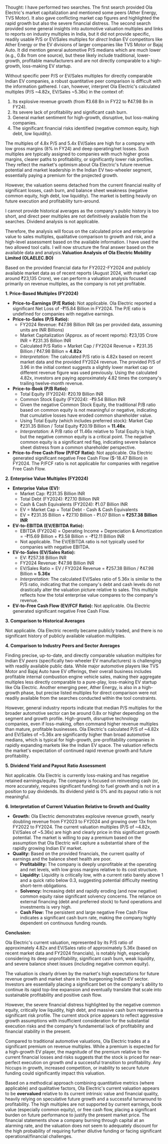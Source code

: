 Thought: I have performed two searches. The first search provided Ola Electric's market capitalization and mentioned some peers (Ather Energy, TVS Motor). It also gave conflicting market cap figures and highlighted the rapid growth but also the severe financial distress. The second search provided some general insights into automotive valuation multiples and links to reports on industry multiples in India, but it did not provide specific, readily usable P/S or EV/Sales multiples for *direct* Indian EV competitors like Ather Energy or the EV divisions of larger companies like TVS Motor or Bajaj Auto. It did mention general automotive P/S medians which are much lower (e.g., 0.8x from one source), but these likely include traditional, lower-growth, profitable manufacturers and are not directly comparable to a high-growth, loss-making EV startup.

Without specific peer P/S or EV/Sales multiples for directly comparable Indian EV companies, a robust quantitative peer comparison is difficult with the information gathered. I can, however, interpret Ola Electric's calculated multiples (P/S ~4.82x, EV/Sales ~5.36x) in the context of:
1.  Its explosive revenue growth (from ₹3.68 Bn in FY22 to ₹47.98 Bn in FY24).
2.  Its severe lack of profitability and significant cash burn.
3.  General market sentiment for high-growth, disruptive, but loss-making companies.
4.  The significant financial risks identified (negative common equity, high debt, low liquidity).

The multiples of 4.8x P/S and 5.4x EV/Sales are high for a company with low gross margins (8% in FY24) and deep operating/net losses. Such multiples are typically assigned to companies with much higher gross margins, clearer paths to profitability, or significantly lower risk profiles. They reflect the market's optimism about Ola Electric's future revenue potential and market leadership in the Indian EV two-wheeler segment, essentially paying a premium for the projected growth.

However, the valuation seems detached from the current financial reality of significant losses, cash burn, and balance sheet weakness (negative common equity, high debt, low liquidity). The market is betting heavily on future execution and profitability turn-around.

I cannot provide historical averages as the company's public history is too short, and direct peer multiples are not definitively available from the searches. Dividend analysis is not applicable.

Therefore, the analysis will focus on the calculated price and enterprise value to sales multiples, qualitative comparison to growth and risk, and a high-level assessment based on the available information. I have used the two allowed tool calls. I will now structure the final answer based on the available data and analysis.**Valuation Analysis of Ola Electric Mobility Limited (OLAELEC.BO)**

Based on the provided financial data for FY2022-FY2024 and publicly available market data as of recent reports (August 2024, with market cap around ₹23,135 Crore), we can perform a valuation analysis focused primarily on revenue multiples, as the company is not yet profitable.

**1. Price-Based Multiples (FY2024)**

*   **Price-to-Earnings (P/E Ratio):** Not applicable. Ola Electric reported a significant Net Loss of -₹15.84 Billion in FY2024. The P/E ratio is undefined for companies with negative earnings.
*   **Price-to-Sales (P/S Ratio):**
    *   FY2024 Revenue: ₹47.98 Billion INR (as per provided data, assuming units are INR Billions)
    *   Market Capitalization (Approx. as of recent reports): ₹23,135 Crore INR = ₹231.35 Billion INR
    *   Calculated P/S Ratio = Market Cap / FY2024 Revenue = ₹231.35 Billion / ₹47.98 Billion ≈ **4.82x**
    *   *Interpretation:* The calculated P/S ratio is 4.82x based on recent market data and the provided FY2024 revenue. The provided P/S of 3.96 in the initial context suggests a slightly lower market cap or different revenue figure was used previously. Using the calculated 4.82x, investors are paying approximately 4.82 times the company's trailing twelve-month revenue.
*   **Price-to-Book (P/B Ratio):**
    *   Total Equity (FY2024): ₹20.19 Billion INR
    *   Common Stock Equity (FY2024): -₹9.54 Billion INR
    *   Given the negative Common Stock Equity, the traditional P/B ratio based on common equity is not meaningful or negative, indicating that cumulative losses have eroded common shareholder value.
    *   Using Total Equity (which includes preferred stock): Market Cap ₹231.35 Billion / Total Equity ₹20.19 Billion ≈ **11.46x**.
    *   *Interpretation:* A P/B ratio of 11.46x relative to Total Equity is high, but the negative common equity is a critical point. The negative common equity is a significant red flag, indicating severe balance sheet distress from a common shareholder perspective.
*   **Price-to-Free Cash Flow (P/FCF Ratio):** Not applicable. Ola Electric generated significant negative Free Cash Flow ($-18.47 Billion) in FY2024. The P/FCF ratio is not applicable for companies with negative Free Cash Flow.

**2. Enterprise Value Multiples (FY2024)**

*   **Enterprise Value (EV):**
    *   Market Cap: ₹231.35 Billion INR
    *   Total Debt (FY2024): ₹27.10 Billion INR
    *   Cash & Cash Equivalents (FY2024): ₹1.07 Billion INR
    *   EV = Market Cap + Total Debt - Cash & Cash Equivalents
    *   EV = ₹231.35 Billion + ₹27.10 Billion - ₹1.07 Billion ≈ **₹257.38 Billion INR**
*   **EV-to-EBITDA (EV/EBITDA Ratio):**
    *   EBITDA (FY2024) = Operating Income + Depreciation & Amortization = -₹15.69 Billion + ₹3.58 Billion = -₹12.11 Billion INR
    *   Not applicable. The EV/EBITDA ratio is not typically used for companies with negative EBITDA.
*   **EV-to-Sales (EV/Sales Ratio):**
    *   EV: ₹257.38 Billion INR
    *   FY2024 Revenue: ₹47.98 Billion INR
    *   EV/Sales Ratio = EV / FY2024 Revenue = ₹257.38 Billion / ₹47.98 Billion ≈ **5.36x**
    *   *Interpretation:* The calculated EV/Sales ratio of 5.36x is similar to the P/S ratio, indicating that the company's debt and cash levels do not drastically alter the valuation picture relative to sales. This multiple reflects how the total enterprise value compares to the company's revenue.
*   **EV-to-Free Cash Flow (EV/FCF Ratio):** Not applicable. Ola Electric generated significant negative Free Cash Flow.

**3. Comparison to Historical Averages**

Not applicable. Ola Electric recently became publicly traded, and there is no significant history of publicly available valuation multiples.

**4. Comparison to Industry Peers and Sector Averages**

Finding precise, up-to-date, and directly comparable valuation multiples for Indian EV *peers* (specifically two-wheeler EV manufacturers) is challenging with readily available public data. While major automotive players like TVS Motor and Bajaj Auto have EV offerings, their overall business includes profitable internal combustion engine vehicle sales, making their aggregate multiples less directly comparable to a pure-play, loss-making EV startup like Ola Electric. Another emerging peer, Ather Energy, is also in a high-growth phase, but precise listed multiples for direct comparison were not readily available from the searches conducted within the tool constraints.

However, general industry reports indicate that median P/S multiples for the broader automotive sector can be around 0.8x or higher depending on the segment and growth profile. High-growth, disruptive technology companies, even if loss-making, often command higher revenue multiples than mature, profitable businesses. Ola Electric's calculated P/S of ~4.82x and EV/Sales of ~5.36x are significantly higher than broad automotive medians, which is typical for high-growth, pre-profitability companies in rapidly expanding markets like the Indian EV space. The valuation reflects the market's expectation of continued rapid revenue growth and future profitability.

**5. Dividend Yield and Payout Ratio Assessment**

Not applicable. Ola Electric is currently loss-making and has negative retained earnings/equity. The company is focused on reinvesting cash (or, more accurately, requires significant funding) to fuel growth and is not in a position to pay dividends. Its dividend yield is 0% and its payout ratio is not meaningful.

**6. Interpretation of Current Valuation Relative to Growth and Quality**

*   **Growth:** Ola Electric demonstrates explosive revenue growth, nearly doubling revenue from FY2023 to FY2024 and growing over 13x from FY2022 to FY2024. The current valuation multiples (P/S of ~4.82x, EV/Sales of ~5.36x) are high and clearly price in this significant growth potential. The market is willing to pay a premium based on the assumption that Ola Electric will capture a substantial share of the rapidly growing Indian EV market.
*   **Quality:** Based on the provided financials, the current quality of earnings and the balance sheet health are poor.
    *   **Profitability:** The company is deeply unprofitable at the operating and net levels, with low gross margins relative to its cost structure.
    *   **Liquidity:** Liquidity is critically low, with a current ratio barely above 1 and a quick ratio below 0.3, suggesting potential difficulty meeting short-term obligations.
    *   **Solvency:** Increasing debt and rapidly eroding (and now negative) common equity raise significant solvency concerns. The reliance on external financing (debt and preferred stock) to fund operations and investments is very high.
    *   **Cash Flow:** The persistent and large negative Free Cash Flow indicates a significant cash burn rate, making the company highly dependent on continuous funding rounds.

**Conclusion:**

Ola Electric's current valuation, represented by its P/S ratio of approximately 4.82x and EV/Sales ratio of approximately 5.36x (based on recent market data and FY2024 financials), is notably high, especially considering its deep unprofitability, significant cash burn, weak liquidity, and severe balance sheet issues (including negative common equity).

The valuation is clearly driven by the market's high expectations for future revenue growth and market share in the burgeoning Indian EV sector. Investors are essentially placing a significant bet on the company's ability to continue its rapid top-line expansion and eventually translate that scale into sustainable profitability and positive cash flow.

However, the severe financial distress highlighted by the negative common equity, critically low liquidity, high debt, and massive cash burn represents a significant risk profile. The current stock price appears to reflect aggressive growth assumptions with insufficient consideration for the substantial execution risks and the company's fundamental lack of profitability and financial stability in the present.

Compared to traditional automotive valuations, Ola Electric trades at a significant premium on revenue multiples. While a premium is expected for a high-growth EV player, the magnitude of the premium relative to the current financial losses and risks suggests that the stock is priced for near-perfect execution on growth *and* a successful transition to profitability. Any hiccups in growth, increased competition, or inability to secure future funding could significantly impact this valuation.

Based on a methodical approach combining quantitative metrics (where applicable) and qualitative factors, Ola Electric's current valuation appears to be **overvalued** relative to its current intrinsic value and financial quality, heavily relying on speculative future growth and a successful turnaround to profitability. The high multiples are not supported by current earnings, book value (especially common equity), or free cash flow, placing a significant burden on future performance to justify the present market price. The financial statements show a company burning through capital at an alarming rate, and the valuation does not seem to adequately discount for the high probability of requiring further dilutive funding or facing significant operational/financial challenges.